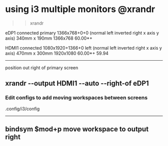 # using i3 multiple monitors @xrandr


>> xrandr

eDP1 connected primary 1366x768+0+0 (normal left inverted right x axis y axis) 340mm x 190mm
   1366x768      60.00*+
   
   
HDMI1 connected 1080x1920+1366+0 left (normal left inverted right x axis y axis) 470mm x 300mm
   1920x1080     60.00*+  59.94



------------------------------------------------------------
position out right of primary screen

xrandr --output HDMI1 --auto --right-of eDP1
------------------------------------------------------------


### Edit configs to add moving workspaces between screens

.config/i3/config


----------------
bindsym $mod+p move workspace to output right
----------------


